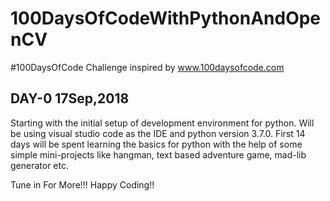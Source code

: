 # 100DaysOfCodeWithPythonAndOpenCV
#100DaysOfCode Challenge inspired by www.100daysofcode.com

## DAY-0 17Sep,2018
Starting with the initial setup of development environment for python. Will be using visual studio code as the IDE and python version 3.7.0. 
First 14 days will be spent learning the basics for python with the help of some simple mini-projects like hangman, text based adventure game, mad-lib generator etc.

Tune in For More!!! Happy Coding!!
